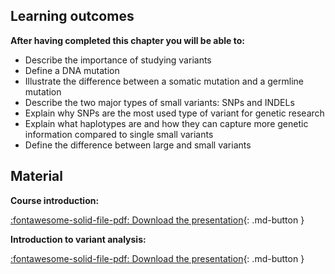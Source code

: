 
## Learning outcomes

**After having completed this chapter you will be able to:**

- Describe the importance of studying variants
- Define a DNA mutation
- Illustrate the difference between a somatic mutation and a germline mutation
- Describe the two major types of small variants: SNPs and INDELs
- Explain why SNPs are the most used type of variant for genetic research 
- Explain what haplotypes are and how they can capture more genetic information compared to single small variants
- Define the difference between large and small variants

## Material

**Course introduction:**

[:fontawesome-solid-file-pdf: Download the presentation](../assets/pdf/introduction.pdf){: .md-button }

**Introduction to variant analysis:**

[:fontawesome-solid-file-pdf: Download the presentation](../assets/pdf/introduction_variant_analysis.pdf){: .md-button }
